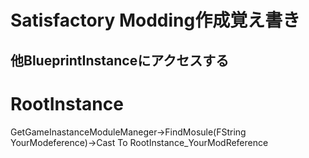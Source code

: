 # Satisfactory Modding作成覚え書き
## 他BlueprintInstanceにアクセスする
# RootInstance
GetGameInastanceModuleManeger->FindMosule(FString YourModeference)->Cast To RootInstance_YourModReference
